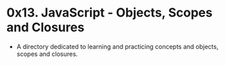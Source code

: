 # 0x13. JavaScript - Objects, Scopes and Closures
- A directory dedicated to learning and practicing concepts and objects, scopes and closures.
